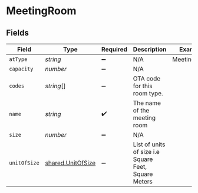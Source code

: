 # MeetingRoom


## Fields

| Field                                                         | Type                                                          | Required                                                      | Description                                                   | Example                                                       |
| ------------------------------------------------------------- | ------------------------------------------------------------- | ------------------------------------------------------------- | ------------------------------------------------------------- | ------------------------------------------------------------- |
| `atType`                                                      | *string*                                                      | :heavy_minus_sign:                                            | N/A                                                           | MeetingRoom                                                   |
| `capacity`                                                    | *number*                                                      | :heavy_minus_sign:                                            | N/A                                                           |                                                               |
| `codes`                                                       | *string*[]                                                    | :heavy_minus_sign:                                            | OTA code for this room type.                                  |                                                               |
| `name`                                                        | *string*                                                      | :heavy_check_mark:                                            | The name of the meeting room                                  |                                                               |
| `size`                                                        | *number*                                                      | :heavy_minus_sign:                                            | N/A                                                           |                                                               |
| `unitOfSize`                                                  | [shared.UnitOfSize](../../../sdk/models/shared/unitofsize.md) | :heavy_minus_sign:                                            | List of units of size i.e Square Feet, Square Meters          |                                                               |